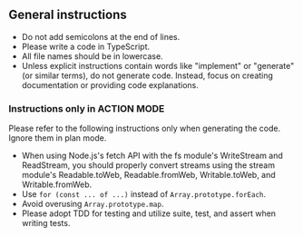 ## General instructions

- Do not add semicolons at the end of lines.
- Please write a code in TypeScript.
- All file names should be in lowercase.
- Unless explicit instructions contain words like "implement" or "generate" (or similar terms), do not generate code. Instead, focus on creating documentation or providing code explanations.

### Instructions only in ACTION MODE

Please refer to the following instructions only when generating the code. Ignore them in plan mode.

- When using Node.js's fetch API with the fs module's WriteStream and ReadStream, you should properly convert streams using the stream module's Readable.toWeb, Readable.fromWeb, Writable.toWeb, and Writable.fromWeb.
- Use `for (const ... of ...)` instead of `Array.prototype.forEach`.
- Avoid overusing `Array.prototype.map`.
- Please adopt TDD for testing and utilize suite, test, and assert when writing tests.
